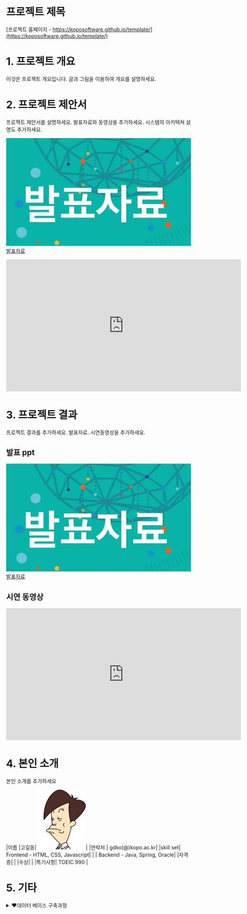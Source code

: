 # 프로젝트 제목

[프로젝트 홈페이지 - https://koposoftware.github.io/template/](https://koposoftware.github.io/template/)

# 1. 프로젝트 개요

이것은 프로젝트 개요입니다. 글과 그림을 이용하여 개요를 설명하세요.

# 2. 프로젝트 제안서

프로젝트 제안서를 설명하세요. 발표자료와 동영상을 추가하세요. 시스템의 아키텍쳐 설명도 추가하세요.

   <img src="ppt.jpg"/>[발표자료](/project.pptx)<br>
   <iframe id="ytplayer" type="text/html" width="640" height="360" src="https://www.youtube.com/embed/6LxbdIjWP04" frameborder="0"></iframe>
 

# 3. 프로젝트 결과
프로젝트 결과를 추가하세요. 발표자료. 시연동영상을 추가하세요.

## 발표 ppt 
   <img src="ppt.jpg"/>[발표자료](/project.pptx)<br>

## 시연 동영상 

   <iframe id="ytplayer" type="text/html" width="640" height="360" src="https://www.youtube.com/embed/6LxbdIjWP04" frameborder="0"></iframe>

# 4. 본인 소개

본인 소개를 추가하세요

|이름 |고길동|![gdKO](/gdko.jpg)|
|연락처 | gdko(@)kopo.ac.kr|
|skill set| Frontend - HTML, CSS, Javascript|
| | Backend - Java, Spring, Oracle|
|자격증|  |
|수상| |
|특기사항|  TOEIC 990 |

# 5. 기타
<details>
<summary>❤데이터 베이스 구축과정</summary>
<div markdown="1">

## ✔개발환경
   - python, jupyther notebook

## 😎아파트 기본정보
```python
import urllib.request
from bs4 import BeautifulSoup
import time
import pandas as pd
from pandas import DataFrame as df
import openpyxl

def getaptdata(loadCode):
    key = "-"
    url = "http://apis.data.go.kr/1611000/AptListService/getLegaldongAptList?bjdCode="+loadCode+"&serviceKey="+key
    try:
        f = urllib.request.urlopen(url)
    except Exception as e:
        print('Fail ' + str(e))
        time.sleep(100)
        f = urllib.request.urlopen(url)


    aptxml = f.read().decode("utf8")
    f.close()
    soup = BeautifulSoup(aptxml, "lxml")
    aptdata = []
    for item in soup.find_all("item"):
        aptdataAll = [loadCode, item.find("kaptcode").get_text(), item.find("kaptname").get_text()]
        aptdata.append(aptdataAll)
        print(aptdata)
    return(aptdata)

apt = []
wb = openpyxl.load_workbook('C:/Lecture/프로젝트/최종프로젝트/데이터베이스구축/법정동코드.xlsx')
ws = wb['법정동코드 전체자료']
print("test")
cells = ws['A2':'A20525']

workbook = openpyxl.Workbook()
sheet = workbook.active
sheet.append(["bjdCode", "kaptCode","kaptName"])
for row in cells :
    for cell in row:
        print(cell.value)
        test = getaptdata(str(cell.value))
        if test :
            for x,y,z in test :
                check = [x,y,z]
                print(check)
                sheet.append(check)
            workbook.save('C:/Lecture/프로젝트/최종프로젝트/데이터베이스구축/아파트기본정보.xlsx')
print("finish")
```

   
## 😎아파트 상세정보

```python  
import urllib.request
from bs4 import BeautifulSoup
import time
import pandas as pd
from pandas import DataFrame as df
import openpyxl

def getaptdata(kaptCode):
    key = "openAPI KEY"
    url = "http://apis.data.go.kr/1611000/AptBasisInfoService/getAphusBassInfo?kaptCode="+kaptCode+"&serviceKey="+key
    try:
        f = urllib.request.urlopen(url)
    except Exception as e:
        print('Fail ' + str(e))
        time.sleep(100)
        f = urllib.request.urlopen(url)


    aptxml = f.read().decode("utf8")
    f.close()
    soup = BeautifulSoup(aptxml, "lxml")
    item = soup.find("item")
    aptdataAll = []
    aptSearch = ["bjdcode", "codehallnm", "codeheatnm", "codesalenm","hocnt", "kaptacompany", "kaptaddr", "kaptbcompany"
                 , "kaptcode", "kaptdongcnt", "kaptfax", "kaptmarea", "kaptmparea_135", "kaptmparea_136", "kaptmparea_60"
                 , "kaptmparea_85", "kaptname", "kapttarea", "kaptdacnt", "privarea", "kapturl", "dorojuso", "codeaptnm"
                 , "codemgrnm", "kapttel", "kaptusedate"]

    for aptOne in aptSearch :
        try:
            aptdataAll.append(item.find(aptOne).get_text())
        except AttributeError as e:
            aptdataAll.append('-')
            pass


    return(aptdataAll)

apt = []
wb = openpyxl.load_workbook('C:/Lecture/프로젝트/최종프로젝트/데이터베이스구축/2.아파트기본정보.xlsx')
ws = wb['Sheet']
cells = ws['B2':'B11340']

workbook = openpyxl.Workbook()
sheet = workbook.active
sheet.append(["bjdcode", "codehallnm" ,"codeheatnm" 
              ,"codesalenm","hocnt"
              ,"kaptacompany","kaptaddr","kaptbcompany", "kaptcode","kaptdongcnt","kaptfax",
              "kaptmarea","kaptmparea_135","kaptmparea_136","kaptmparea_60",
              "kaptmparea_85","kaptname","kapttarea","kaptdacnt","privarea",
              "kapturl","dorojuso","codeaptnm","codemgrnm","kapttel","kaptusedate"])

for row in cells :
    for cell in row:
        aptInfoAll = getaptdata(str(cell.value))
        if aptInfoAll :
            print(aptInfoAll)
            sheet.append(aptInfoAll)
            workbook.save('C:/Lecture/프로젝트/최종프로젝트/데이터베이스구축/아파트상세정보.xlsx')
```

## 😎아파트 LAT LNG
```python
# 아파트 상세 정보 출력 코드
import urllib.request
from bs4 import BeautifulSoup
import time
import pandas as pd
from pandas import DataFrame as df
import openpyxl

def getLatLng(addr) :
    url = 'https://dapi.kakao.com/v2/local/search/address.json?query=' + addr
    headers = {"Authorization": "KakaoAK 354135ccdb89653ab5ecb933d96d903a"}
    global latlng
    try:
        result = json.loads(str(requests.get(url, headers=headers).text))
        latlng = []

    except Exception as e:
        print('Fail ' + str(e))
        time.sleep(100)
        result = json.loads(str(requests.get(url, headers=headers).text))
    try:
        match_first = result['documents'][0]['address']
        latlng =[float(match_first['y']), float(match_first['x'])]
    except IndexError as e:
        latlng=['-','-']
        
    return latlng

apt = []
wb = openpyxl.load_workbook('C:/Lecture/프로젝트/최종프로젝트/데이터베이스구축/3.아파트상세정보.xlsx')
ws = wb['Sheet']
cells = ws['B2':'G11340']

workbook = openpyxl.Workbook()
sheet = workbook.active
sheet.append(["lat","lan"])

latlngSave=""
for row in cells :
    for cell in row:
        print(cell.value)
        latlngSave = getLatLng(str(cell.value))
        if latlngSave :
            sheet.append(latlngSave)
            workbook.save('C:/Lecture/프로젝트/최종프로젝트/데이터베이스구축/아파트상세정보-위경도.xlsx')
print("finish")
```

</div>
</details>
